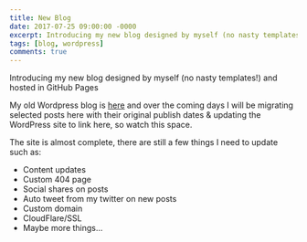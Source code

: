 ```yaml
---
title: New Blog
date: 2017-07-25 09:00:00 -0000
excerpt: Introducing my new blog designed by myself (no nasty templates!) and hosted in GitHub Pages
tags: [blog, wordpress]
comments: true
---
```


Introducing my new blog designed by myself (no nasty templates!) and hosted in GitHub Pages

My old Wordpress blog is [here](https://blythmeister.wordpress.com/) and over the coming days I will be migrating selected posts here with their original publish dates & updating the WordPress site to link here, so watch this space.

The site is almost complete, there are still a few things I need to update such as:

- Content updates
- Custom 404 page
- Social shares on posts
- Auto tweet from my twitter on new posts
- Custom domain
- CloudFlare/SSL
- Maybe more things...
